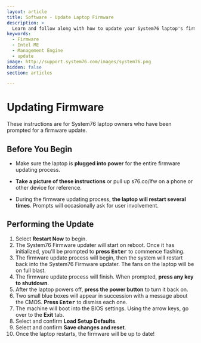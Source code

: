 ```yaml
---
layout: article
title: Software - Update Laptop Firmware
description: >
  Learn and follow along with how to update your System76 laptop's firmware.
keywords:
  - Firmware
  - Intel ME
  - Management Engine
  - update
image: http://support.system76.com/images/system76.png
hidden: false
section: articles

---
```


# Updating Firmware

These instructions are for System76 laptop owners who have been prompted for a firmware update.

## Before You Begin

* Make sure the laptop is **plugged into power** for the entire firmware updating process.

* **Take a picture of these instructions** or pull up s76.co/lfw on a phone or other device for reference. 

* During the firmware updating process, **the laptop will restart several times**. Prompts will occasionally ask for user involvement.

## Performing the Update

1. Select **Restart Now** to begin.
2. The System76 Firmware updater will start on reboot. Once it has initialized, you'll be prompted to **press <kbd>Enter</kbd>** to commence flashing.
3. The firmware update process will begin, then the system will restart back into the System76 Firmware updater. The fans on the laptop will be on full blast.
5. The firmware update process will finish. When prompted, **press any key to shutdown**.
7. After the laptop powers off, **press the power button** to turn it back on.
8. Two small blue boxes will appear in succession with a message about the CMOS. **Press <kbd>Enter</kbd>** to dismiss each one.
10. The machine will boot into the BIOS settings. Using the arrow keys, go over to the **Exit** tab.
12. Select and confirm **Load Setup Defaults**.
13. Select and confirm **Save changes and reset**.
14. Once the laptop restarts, the firmware will be up to date!
